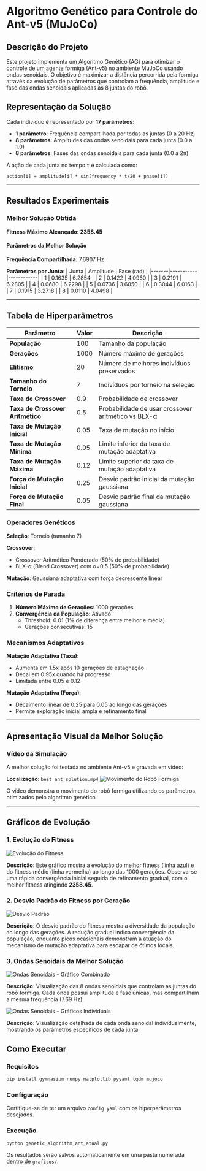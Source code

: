 # Algoritmo Genético para Controle do Ant-v5 (MuJoCo)

## Descrição do Projeto

Este projeto implementa um Algoritmo Genético (AG) para otimizar o controle de um agente formiga (Ant-v5) no ambiente MuJoCo usando ondas senoidais. O objetivo é maximizar a distância percorrida pela formiga através da evolução de parâmetros que controlam a frequência, amplitude e fase das ondas senoidais aplicadas às 8 juntas do robô.

## Representação da Solução

Cada indivíduo é representado por **17 parâmetros**:
- **1 parâmetro**: Frequência compartilhada por todas as juntas (0 a 20 Hz)
- **8 parâmetros**: Amplitudes das ondas senoidais para cada junta (0.0 a 1.0)
- **8 parâmetros**: Fases das ondas senoidais para cada junta (0.0 a 2π)

A ação de cada junta no tempo `t` é calculada como:
```
action[i] = amplitude[i] * sin(frequency * t/20 + phase[i])
```

---

## Resultados Experimentais

### Melhor Solução Obtida

**Fitness Máximo Alcançado**: **2358.45**

#### Parâmetros da Melhor Solução

**Frequência Compartilhada**: 7.6907 Hz

**Parâmetros por Junta**:
| Junta | Amplitude | Fase (rad) |
|-------|-----------|------------|
| 1     | 0.1635    | 6.2854     |
| 2     | 0.1422    | 4.0960     |
| 3     | 0.2191    | 6.2805     |
| 4     | 0.0680    | 6.2298     |
| 5     | 0.0736    | 3.6050     |
| 6     | 0.3044    | 6.0163     |
| 7     | 0.1915    | 3.2718     |
| 8     | 0.0110    | 4.0498     |

---

## Tabela de Hiperparâmetros

| Parâmetro | Valor | Descrição |
|-----------|-------|-----------|
| **População** | 100 | Tamanho da população |
| **Gerações** | 1000 | Número máximo de gerações |
| **Elitismo** | 20 | Número de melhores indivíduos preservados |
| **Tamanho do Torneio** | 7 | Indivíduos por torneio na seleção |
| **Taxa de Crossover** | 0.9 | Probabilidade de crossover |
| **Taxa de Crossover Aritmético** | 0.5 | Probabilidade de usar crossover aritmético vs BLX-α |
| **Taxa de Mutação Inicial** | 0.05 | Taxa de mutação no início |
| **Taxa de Mutação Mínima** | 0.05 | Limite inferior da taxa de mutação adaptativa |
| **Taxa de Mutação Máxima** | 0.12 | Limite superior da taxa de mutação adaptativa |
| **Força de Mutação Inicial** | 0.25 | Desvio padrão inicial da mutação gaussiana |
| **Força de Mutação Final** | 0.05 | Desvio padrão final da mutação gaussiana |

### Operadores Genéticos

**Seleção**: Torneio (tamanho 7)

**Crossover**: 
- Crossover Aritmético Ponderado (50% de probabilidade)
- BLX-α (Blend Crossover) com α=0.5 (50% de probabilidade)

**Mutação**: Gaussiana adaptativa com força decrescente linear

### Critérios de Parada

1. **Número Máximo de Gerações**: 1000 gerações
2. **Convergência da População**: Ativado
   - Threshold: 0.01 (1% de diferença entre melhor e média)
   - Gerações consecutivas: 15

### Mecanismos Adaptativos

**Mutação Adaptativa (Taxa)**:
- Aumenta em 1.5x após 10 gerações de estagnação
- Decai em 0.95x quando há progresso
- Limitada entre 0.05 e 0.12

**Mutação Adaptativa (Força)**:
- Decaimento linear de 0.25 para 0.05 ao longo das gerações
- Permite exploração inicial ampla e refinamento final

---

## Apresentação Visual da Melhor Solução

### Vídeo da Simulação

A melhor solução foi testada no ambiente Ant-v5 e gravada em vídeo:

**Localização**: `best_ant_solution.mp4`
![Movimento do Robô Formiga](./best_ant_solution.gif)

O vídeo demonstra o movimento do robô formiga utilizando os parâmetros otimizados pelo algoritmo genético.

---

## Gráficos de Evolução

### 1. Evolução do Fitness

![Evolução do Fitness](./fitness_evolution.png)

**Descrição**: Este gráfico mostra a evolução do melhor fitness (linha azul) e do fitness médio (linha vermelha) ao longo das 1000 gerações. Observa-se uma rápida convergência inicial seguida de refinamento gradual, com o melhor fitness atingindo **2358.45**.

### 2. Desvio Padrão do Fitness por Geração

![Desvio Padrão](./desvio_padrao.png)

**Descrição**: O desvio padrão do fitness mostra a diversidade da população ao longo das gerações. A redução gradual indica convergência da população, enquanto picos ocasionais demonstram a atuação do mecanismo de mutação adaptativa para escapar de ótimos locais.

### 3. Ondas Senoidais da Melhor Solução

![Ondas Senoidais - Gráfico Combinado](graficos/sine_waves_combined.png_combined_plot.png)

**Descrição**: Visualização das 8 ondas senoidais que controlam as juntas do robô formiga. Cada onda possui amplitude e fase únicas, mas compartilham a mesma frequência (7.69 Hz).

![Ondas Senoidais - Gráficos Individuais](graficos/sine_waves_individual.png_individual_plots.png)

**Descrição**: Visualização detalhada de cada onda senoidal individualmente, mostrando os parâmetros específicos de cada junta.

## Como Executar

### Requisitos

```bash
pip install gymnasium numpy matplotlib pyyaml tqdm mujoco
```

### Configuração

Certifique-se de ter um arquivo `config.yaml` com os hiperparâmetros desejados.

### Execução

```bash
python genetic_algorithm_ant_atual.py
```

Os resultados serão salvos automaticamente em uma pasta numerada dentro de `graficos/`.
